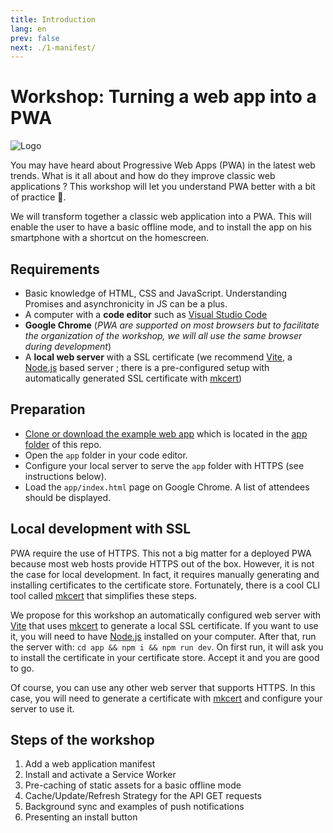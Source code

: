 ```yaml
---
title: Introduction
lang: en
prev: false
next: ./1-manifest/
---
```


# Workshop: Turning a web app into a PWA

![Logo](./logo-192.png)

<SuggestLocale></SuggestLocale>

You may have heard about Progressive Web Apps (PWA) in the latest web trends. What is it all about and how do they improve classic web applications ? This workshop will let you understand PWA better with a bit of practice 💪.

We will transform together a classic web application into a PWA. This will enable the user to have a basic offline mode, and to install the app on his smartphone with a shortcut on the homescreen.

## Requirements

- Basic knowledge of HTML, CSS and JavaScript. Understanding Promises and asynchronicity in JS can be a plus.
- A computer with a **code editor** such as [Visual Studio Code](https://code.visualstudio.com/)
- **Google Chrome** (_PWA are supported on most browsers but to facilitate the organization of the workshop, we will all use the same browser during development_)
- A **local web server** with a SSL certificate (we recommend [Vite](http://npmjs.com/vite), a [Node.js](https://nodejs.org/) based server ; there is a pre-configured setup with automatically generated SSL certificate with [mkcert](https://mkcert.dev/))

## Preparation

- [Clone or download the example web app](https://github.com/sylvainpolletvillard/pwa-workshop.git) which is located in the [app folder](https://github.com/sylvainpolletvillard/pwa-workshop/tree/master/app) of this repo.
- Open the `app` folder in your code editor.
- Configure your local server to serve the `app` folder with HTTPS (see instructions below).
- Load the `app/index.html` page on Google Chrome. A list of attendees should be displayed.

## Local development with SSL

PWA require the use of HTTPS. This not a big matter for a deployed PWA because most web hosts provide HTTPS out of the box. However, it is not the case for local development. In fact, it requires manually generating and installing certificates to the certificate store. Fortunately, there is a cool CLI tool called [mkcert](https://mkcert.dev/) that simplifies these steps.

We propose for this workshop an automatically configured web server with [Vite](http://npmjs.com/vite) that uses [mkcert](https://mkcert.dev/) to generate a local SSL certificate. If you want to use it, you will need to have [Node.js](https://nodejs.org/) installed on your computer. After that, run the server with: `cd app && npm i && npm run dev`. On first run, it will ask you to install the certificate in your certificate store. Accept it and you are good to go.

Of course, you can use any other web server that supports HTTPS. In this case, you will need to generate a certificate with [mkcert](https://mkcert.dev/) and configure your server to use it.

## Steps of the workshop

1. Add a web application manifest
2. Install and activate a Service Worker
3. Pre-caching of static assets for a basic offline mode
4. Cache/Update/Refresh Strategy for the API GET requests
5. Background sync and examples of push notifications
6. Presenting an install button
